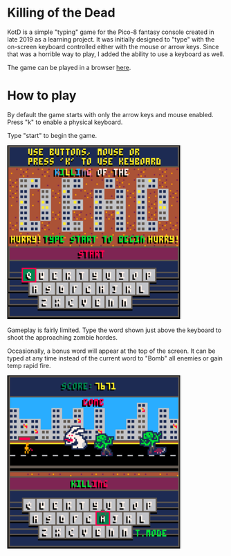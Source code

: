 # Killing of the Dead

KotD is a simple "typing" game for the Pico-8 fantasy console created in late 2019 as a learning project. It was initially designed to "type" with the on-screen keyboard controlled either with the mouse or arrow keys. Since that was a horrible way to play, I added the ability to use a keyboard as well. 

The game can be played in a browser <a href="https://doomlazer.github.io/KotD/index.html">here</a>.

# How to play 

By default the game starts with only the arrow keys and mouse enabled. Press "k" to enable a physical keyboard. 

Type "start" to begin the game. 

<img src="pics/title.png" alt="The Typing of the Dead intro screen" width="400" style="max-width: 100%;">

Gameplay is fairly limited. Type the word shown just above the keyboard to shoot the approaching zombie hordes. 

Occasionally, a bonus word will appear at the top of the screen. It can be typed at any time instead of the current word to "Bomb" all enemies or gain temp rapid fire.

<img src="pics/gp.png" alt="The Typing of the Dead gameplay" width="400" style="max-width: 100%;">
